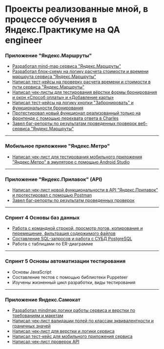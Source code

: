 # Проекты реализованные мной, в процессе обучения в Яндекс.Практикуме на QA engineer #
### Приложение "Яндекс.Маршруты"
- [Разработал mind-map сервиса "Яндекс.Маршруты"](https://github.com/stepanoff88/QA_yandex_practicum/blob/main/проект%201%20спринта/mindmap.png)
- [Разработал блок-схему на логику расчета стоимости и времени маршрута сервиса "Яндекс.Маршруты"](https://github.com/stepanoff88/QA_yandex_practicum/blob/main/проект%201%20спринта/блок%20схема.png)
- [Написал тест-кейсы на проверку расчета времени и стоимости в пути сервиса "Яндекс.Маршруты"](https://docs.google.com/spreadsheets/d/1wNf9DfjQOUds_piBXM7hyCy3EN3ZlFpCHV9cNU1YAcY/edit?usp=sharing)
- [Написал чек-листы для тестирования вёрстки формы бронирования и окон «Способ оплаты» и «Добавление карты»](https://docs.google.com/spreadsheets/d/1HMJfZJ0F6YSQkYUnzyx5CROUn12kUKHkxFjonXQQ6Kw/edit?usp=sharing)
- [Написал тест-кейсы на логику кнопки "Забронировать" и функциональности бронирования](https://docs.google.com/spreadsheets/d/1HMJfZJ0F6YSQkYUnzyx5CROUn12kUKHkxFjonXQQ6Kw/edit?usp=sharing)
- [Протестировал новый функционал реализованный только на фронтенде с помощью перехвата ответа в Charles](https://github.com/stepanoff88/QA_yandex_practicum/tree/main/проект%202%20спринта)
- [Завел баг-репорты по результатам проведенных проверок веб-сервиса "Яндекс.Маршруты"](https://github.com/stepanoff88/QA_yandex_practicum/tree/main/баг%20репорты)
---
### Мобильное приложение "Яндекс.Метро"
- [Написал чек-лист для тестирования мобильного приложения "Яндекс.Метро" в эмуляторе с помощью Android Studio](https://docs.google.com/spreadsheets/d/1wuNiUlR632-jFhSg71cTxM6WlrcUqT3ail52cOs26iw/edit?usp=sharing)
---
### Приложение "Яндекс.Прилавок" (API)
- [Написал чек-лист новой функциональности в API "Яндекс.Прилавок" и протестировал с помощью Postman](https://docs.google.com/spreadsheets/d/1wuNiUlR632-jFhSg71cTxM6WlrcUqT3ail52cOs26iw/edit?usp=sharing)
- [Завел баг-репорты по результатм проведенных проверок](https://github.com/stepanoff88/QA_yandex_practicum/tree/main/баг%20репорты)
---
### Спринт 4 Основы баз данных
- [Работа с командной строкой, просмотр логов, копирование и перемещение, фильтрация содержимого файлов](https://docs.google.com/document/d/1rNJRWAWm0eS2JwVUwgFXD8bY5JsJyNWwnK4RJL1gxAo/edit?usp=sharing)
- [Составление SQL-запросов и работа с СУБД PostgreSQL](https://docs.google.com/document/d/1rNJRWAWm0eS2JwVUwgFXD8bY5JsJyNWwnK4RJL1gxAo/edit?usp=sharing)
- Работа с таблицами по ER-диаграмме
---
### Спринт 5 Основы автоматизации тестирования
- Основы JavaScript
- Составление тестов с помощью библиотеки Puppeteer
- Изучены жизненный цикл разработки, виды тестирования
---
### Приложение Яндекс.Самокат
- [Разработал mindmap логики работы сервиса и верстки по требованиям и макетам](https://github.com/stepanoff88/Dmitriy-Stepanov/blob/main/Яндекс.Самокат/mindmap%20Яндекс.Самокат.png)
- [Написал чек-лист валидации полей по классам эквивалентности и граничных значей](https://docs.google.com/spreadsheets/d/1hhd0TKh7Tqfq5rq2o8Xc-_DkYsi0ZmekXUz5hm1by_s/edit?usp=sharing)
- [Написал чек-лист для верстки и логики сервиса](https://docs.google.com/spreadsheets/d/1hhd0TKh7Tqfq5rq2o8Xc-_DkYsi0ZmekXUz5hm1by_s/edit?usp=sharing)
- [Написал тест-кейс для мобильного приложения сервиса](https://docs.google.com/spreadsheets/d/1hhd0TKh7Tqfq5rq2o8Xc-_DkYsi0ZmekXUz5hm1by_s/edit?usp=sharing)
- [Написал чек-лист проверок API](https://docs.google.com/spreadsheets/d/1hhd0TKh7Tqfq5rq2o8Xc-_DkYsi0ZmekXUz5hm1by_s/edit?usp=sharing)
